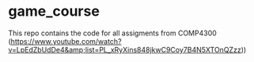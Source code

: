 # game_course
This repo contains the code for all assigments from COMP4300 (https://www.youtube.com/watch?v=LpEdZbUdDe4&amp;list=PL_xRyXins848jkwC9Coy7B4N5XTOnQZzz))

